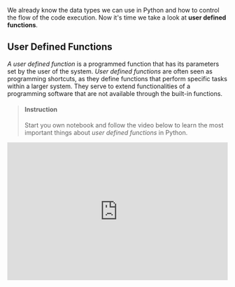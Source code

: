 

We already know the data types we can use in Python and how to control the flow of the code execution. Now it's time we take a look at **user defined functions**. 


## User Defined Functions

_A user defined function_ is a programmed function that has its parameters set by the user of the system. _User defined functions_ are often seen as programming shortcuts, as they define functions that perform specific tasks within a larger system. They serve to extend functionalities of a programming software that are not available through the built-in functions.


> #### Instruction
> Start you own notebook and follow the video below to learn the most important things about _user defined functions_ in Python.


<iframe width="100%" height="315" src="https://www.youtube.com/embed/9Os0o3wzS_I" frameborder="0" allow="accelerometer; autoplay; encrypted-media; gyroscope; picture-in-picture" allowfullscreen></iframe>


